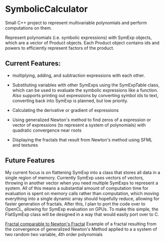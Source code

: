 # SymbolicCalculator
Small C++ project to represent multivariable polynomials and perform computations on them.

Represent polynomials (i.e. symbolic expressions) with SymExp objects, which are a vector of Product objects. Each Product object contains ids and powers to efficiently represent factors of the product. 

## Current Features:
- multiplying, adding, and subtraction expressions with each other. 

- Substituting variables with other SymExps using the SymExpTable class, which can be used to evaluate the symbolic expressions like a function. Also supports printing out expressions by converting symbol ids to text, converting back into SymExp is planned, but low priority.

- Calculating the derivative or gradient of expressions

- Using generalized Newton's method to find zeros of a expression or vector of expressions (to represent a system of polynomials) with quadratic convergence near roots

- Displaying the fractals that result from Newton's method using SFML and textures

## Future Features

My current focus is on flattening SymExp into a class that stores all data in a single region of memory. Currently SymExp uses vectors of vectors, throwing in another vector when you need multiple SymExps to represent a system. All of this means a substantial amount of computation time for evaluation is spent on memory calls rather than computation, which moving everything into a single dynamic array should hopefully reduce, allowing for faster generation of fractals. After this, I plan to port the code over to OpenCL, allowing for SymExp evaluation on GPUs. To make this simple, the FlatSymExp class will be designed in a way that would easily port over to C.

[Fractal comparable to Newton's Fractal](Images/Fractal4DegTwoVar.png)
Example of a fractal resulting from the convergence of generalized Newton's Method applied to a a system of two random two variable, 4th order polynomials